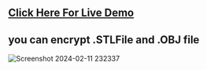 ## [Click Here For Live Demo](https://cadencryption.adaptable.app/)
## you can encrypt .STLFile and .OBJ file
![Screenshot 2024-02-11 232337](https://github.com/sandeeppatel2001/Cad_Model_Encryption/assets/95873801/00e97dbb-6fc3-42e2-a0bb-d6f8a3ada634)
